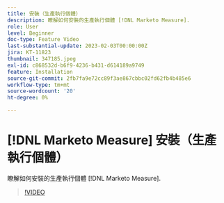 ```yaml
---
title: 安裝（生產執行個體）
description: 瞭解如何安裝的生產執行個體 [!DNL Marketo Measure].
role: User
level: Beginner
doc-type: Feature Video
last-substantial-update: 2023-02-03T00:00:00Z
jira: KT-11823
thumbnail: 347185.jpeg
exl-id: c868532d-b6f9-4236-b431-d614189a9749
feature: Installation
source-git-commit: 2fb7fa9e72cc89f3ae867cbbc02fd62fb4b485e6
workflow-type: tm+mt
source-wordcount: '20'
ht-degree: 0%

---
```


# [!DNL Marketo Measure] 安裝（生產執行個體）

瞭解如何安裝的生產執行個體 [!DNL Marketo Measure].

>[!VIDEO](https://video.tv.adobe.com/v/347185/?quality=12&learn=on)
